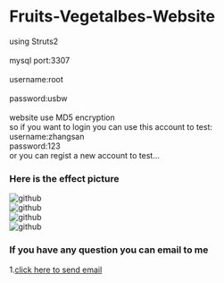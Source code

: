 Fruits-Vegetalbes-Website
===================================  
using Struts2<br />  
mysql   port:3307<br />  
        username:root<br />  
        password:usbw<br />  
website use MD5 encryption<br />
        so if you want to login you can use this account to test:<br />
        username:zhangsan<br />
        password:123<br />
        or you can regist a new account to test...
        
### Here is the effect picture   
![github](http://t3.qpic.cn/mblogpic/e613526497dcd0407060/2000 "first")  
![github](http://t3.qpic.cn/mblogpic/5fcd519b6646a210cf34/2000 "first")  
![github](http://t3.qpic.cn/mblogpic/619185c2bc9030bf282a/2000 "first")  
![github](http://t3.qpic.cn/mblogpic/170fe74cb4a910cf1f5a/2000 "first")  


### If you have any question you can email to me   
1.[click here to send email](ysuperpaul@gmail.com)<br />  


